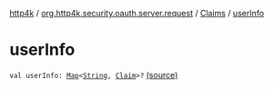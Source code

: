 [http4k](../../index.md) / [org.http4k.security.oauth.server.request](../index.md) / [Claims](index.md) / [userInfo](./user-info.md)

# userInfo

`val userInfo: `[`Map`](https://kotlinlang.org/api/latest/jvm/stdlib/kotlin.collections/-map/index.html)`<`[`String`](https://kotlinlang.org/api/latest/jvm/stdlib/kotlin/-string/index.html)`, `[`Claim`](../-claim/index.md)`>?` [(source)](https://github.com/http4k/http4k/blob/master/http4k-security-oauth/src/main/kotlin/org/http4k/security/oauth/server/request/RequestObject.kt#L27)